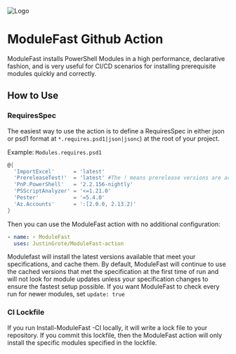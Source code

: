 ![Logo](https://github.com/JustinGrote/ModuleFast/raw/main/images/logo.gif)

# ModuleFast Github Action

ModuleFast installs PowerShell Modules in a high performance, declarative fashion, and is very useful for CI/CD scenarios for installing prerequisite modules quickly and correctly.

## How to Use


### RequiresSpec
The easiest way to use the action is to define a RequiresSpec in either json or psd1 format at `*.requires.psd1|json|jsonc`) at the root of your project.

Example:
`Modules.requires.psd1`

```powershell
@{
  'ImportExcel'      = 'latest'
  'PrereleaseTest!'  = 'latest' #The ! means prerelease versions are acceptable
  'PnP.PowerShell'   = '2.2.156-nightly'
  'PSScriptAnalyzer' = '<=1.21.0'
  'Pester'           = '=5.4.0'
  'Az.Accounts'      = ':[2.0.0, 2.13.2)'
}
```

Then you can use the ModuleFast action with no additional configuration:

```yaml
- name: ⚡ ModuleFast
  uses: JustinGrote/ModuleFast-action
```

Modulefast will install the latest versions available that meet your specifications, and cache them. By default, ModuleFast will continue to use the cached versions that met the specification at the first time of run and will not look for module updates unless your specification changes to ensure the fastest setup possible. If you want ModuleFast to check every run for newer modules, set `update: true`

### CI Lockfile

If you run Install-ModuleFast -CI locally, it will write a lock file to your repository. If you commit this lockfile, then the ModuleFast action will only install the specific modules specified in the lockfile.
